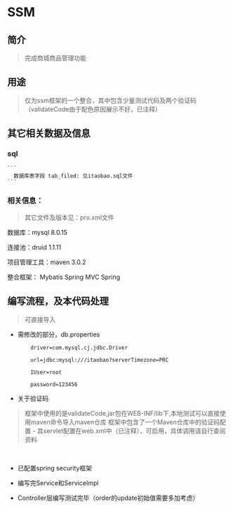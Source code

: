 # SSM

## 简介

> 完成商城商品管理功能


## 用途
> 仅为ssm框架的一个整合，其中包含少量测试代码及两个验证码（validateCode由于配色原因展示不好，已注释）


## 其它相关数据及信息

### sql
    ``` 
      数据库表字段 tab_filed: 见itaobao.sql文件
    ```

### 相关信息：

> 其它文件及版本见：pro.xml文件

  数据库：mysql 8.0.15

  连接池：druid 1.1.11

  项目管理工具：maven 3.0.2

  整合框架：
          Mybatis
          Spring MVC
          Spring
            
## 编写流程，及本代码处理

  > 可直接导入

  - 需修改的部分，db.properties
    ```
        driver=com.mysql.cj.jdbc.Driver

        url=jdbc:mysql:///itaobao?serverTimezone=PRC

        IUser=root

        password=123456
    ```
  - 关于验证码
  > 框架中使用的是validateCode,jar包在WEB-INF/lib下,本地测试可以直接使用maven命令导入maven仓库
  > 框架中包含了一个Maven仓库中的验证码配置
    - 其servlet配置在web.xml中（已注释），可启用，具体调用请自行查阅资料

​    

- 已配置spring security框架

- 编写完Service和ServiceImpl

- Controller层编写测试完毕（order的update初始值需要多加考虑）
